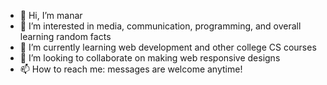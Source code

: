 - 👋 Hi, I’m manar 
- 👀 I’m interested in media, communication, programming, and overall learning random facts
- 🌱 I’m currently learning web development and other college CS courses 
- 💞️ I’m looking to collaborate on making web responsive designs 
- 📫 How to reach me: messages are welcome anytime!

<!---
manaralali29/manaralali29 is a ✨ special ✨ repository because its `README.md` (this file) appears on your GitHub profile.
You can click the Preview link to take a look at your changes.
--->
